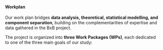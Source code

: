 #### Workplan
Our work plan bridges **data analysis, theoretical, statistical modelling, and component separation**, building on the complementarities of expertise and data gathered in the BxB project.  

The project is organized into **three Work Packages (WPs)**, each dedicated to one of the three main goals of our study:
